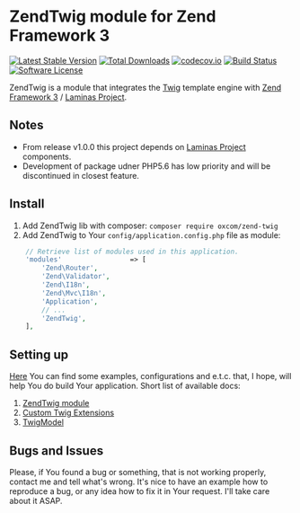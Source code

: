 # ZendTwig module for Zend Framework 3
[![Latest Stable Version](https://poser.pugx.org/oxcom/zend-twig/v/stable)](https://packagist.org/packages/oxcom/zend-twig)
[![Total Downloads](https://poser.pugx.org/oxcom/zend-twig/downloads)](https://packagist.org/packages/oxcom/zend-twig)
[![codecov.io](https://codecov.io/github/OxCom/zf3-twig/coverage.svg?branch=master)](https://codecov.io/github/OxCom/zf3-twig?branch=master)
[![Build Status](https://travis-ci.org/OxCom/zf3-twig.svg?branch=master)](https://travis-ci.org/OxCom/zf3-twig)
[![Software License](https://img.shields.io/badge/license-MIT-brightgreen.svg?style=flat-square)](LICENSE)

ZendTwig is a module that integrates the [Twig](https://github.com/twigphp/Twig) template engine with [Zend Framework 3](https://github.com/zendframework/zendframework) / [Laminas Project](https://getlaminas.org/).

## Notes
- From release v1.0.0 this project depends on [Laminas Project](https://getlaminas.org/) components.
- Development of package udner PHP5.6 has low priority and will be discontinued in closest feature.


## Install
1. Add ZendTwig lib with composer: ``` composer require oxcom/zend-twig ``` 
2. Add ZendTwig to Your ``` config/application.config.php ``` file as module:
```php
    // Retrieve list of modules used in this application.
    'modules'                 => [
        'Zend\Router',
        'Zend\Validator',
        'Zend\I18n',
        'Zend\Mvc\I18n',
        'Application',
        // ...
        'ZendTwig',
    ],
```

## Setting up
[Here](https://github.com/OxCom/zf3-twig/tree/master/docs) You can find some examples, configurations and e.t.c. that, I hope, will help You do build Your application.
Short list of available docs:

1. [ZendTwig module](https://github.com/OxCom/zf3-twig/blob/master/docs/Module.md) 
2. [Custom Twig Extensions](https://github.com/OxCom/zf3-twig/blob/master/docs/Extensions.md)
3. [TwigModel](https://github.com/OxCom/zf3-twig/blob/master/docs/TwigModel.md)

## Bugs and Issues
Please, if You found a bug or something, that is not working properly, contact me and tell what's wrong. It's nice to have an example how to reproduce a bug, or any idea how to fix it in Your request. I'll take care about it ASAP.
